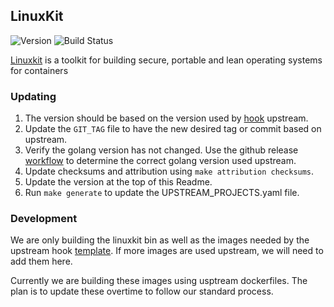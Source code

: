 ## **LinuxKit**
![Version](https://img.shields.io/badge/version-v1.5.3-blue)
![Build Status]()

[Linuxkit](https://github.com/linuxkit/linuxkit) is a toolkit for building secure, portable and lean operating systems for containers

### Updating

1. The version should be based on the version used by [hook](https://github.com/tinkerbell/hook/blob/main/build.sh#L32) upstream.
1. Update the `GIT_TAG` file to have the new desired tag or commit based on upstream.
1. Verify the golang version has not changed. Use the github release [workflow](https://github.com/linuxkit/linuxkit/blob/master/.github/workflows/release.yml#L13) to determine the correct golang version used upstream.
1. Update checksums and attribution using `make attribution checksums`.
1. Update the version at the top of this Readme.
1. Run `make generate` to update the UPSTREAM_PROJECTS.yaml file.

### Development

We are only building the linuxkit bin as well as the images needed by the upstream hook [template](https://github.com/tinkerbell/hook/blob/main/linuxkit-templates/hook.template.yaml).
If more images are used upstream, we will need to add them here.

Currently we are building these images using usptream dockerfiles.  The plan is to update these overtime to follow our standard process.